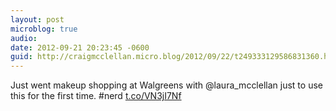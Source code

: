 ```yaml
---
layout: post
microblog: true
audio: 
date: 2012-09-21 20:23:45 -0600
guid: http://craigmcclellan.micro.blog/2012/09/22/t249333129586831360.html
---
```

Just went makeup shopping at Walgreens with @laura_mcclellan just to use this for the first time. #nerd [t.co/VN3jI7Nf](http://t.co/VN3jI7Nf)
